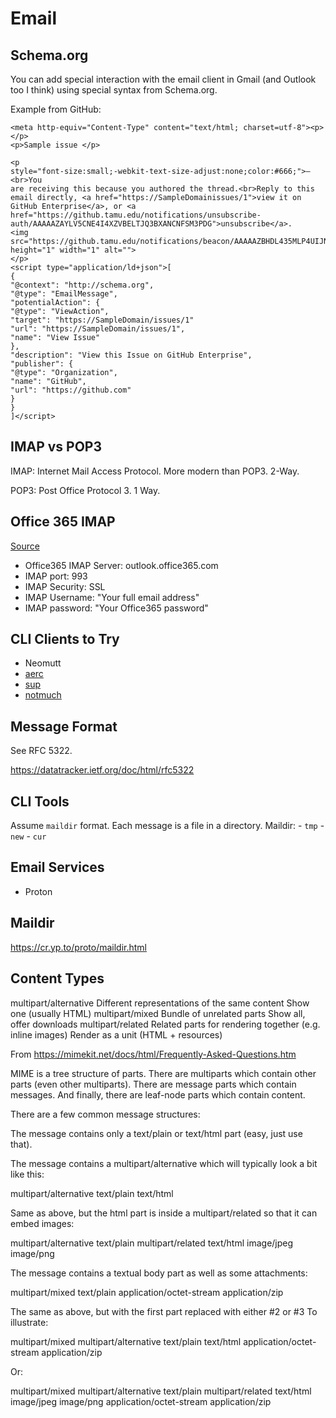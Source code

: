 # Email

## Schema.org

You can add special interaction with the email client in Gmail (and Outlook too I think) using special syntax from Schema.org.

Example from GitHub:

```
<meta http-equiv="Content-Type" content="text/html; charset=utf-8"><p></p>
<p>Sample issue </p>

<p
style="font-size:small;-webkit-text-size-adjust:none;color:#666;">—<br>You
are receiving this because you authored the thread.<br>Reply to this
email directly, <a href="https://SampleDomainissues/1">view it on GitHub Enterprise</a>, or <a href="https://github.tamu.edu/notifications/unsubscribe-auth/AAAAAZAYLV5CNE4I4XZVBELTJQ3BXANCNFSM3PDG">unsubscribe</a>.
<img src="https://github.tamu.edu/notifications/beacon/AAAAAZBHDL435MLP4UIJNUDTJQ3BXA5CNFSM3PDGVRRW63LNMVXHIX3UPFYGLLCJONZXKZKDN5WW2ZLOOSVGG33NNVSW45C7NFSM24XO.gif" height="1" width="1" alt="">
</p>
<script type="application/ld+json">[
{
"@context": "http://schema.org",
"@type": "EmailMessage",
"potentialAction": {
"@type": "ViewAction",
"target": "https://SampleDomain/issues/1"
"url": "https://SampleDomain/issues/1",
"name": "View Issue"
},
"description": "View this Issue on GitHub Enterprise",
"publisher": {
"@type": "Organization",
"name": "GitHub",
"url": "https://github.com"
}
}
]</script>
```


## IMAP vs POP3

IMAP: Internet Mail Access Protocol. More modern than POP3. 2-Way.

POP3: Post Office Protocol 3. 1 Way.


## Office 365 IMAP

[Source](https://www.getmailbird.com/setup/access-office365-via-imap-smtp#gmail)

- Office365 IMAP Server: outlook.office365.com
- IMAP port: 993
- IMAP Security: SSL
- IMAP Username: "Your full email address"
- IMAP password: "Your Office365 password"

## CLI Clients to Try

- Neomutt
- [aerc](https://aerc-mail.org/)
- [sup](https://sup-heliotrope.github.io/)
- [notmuch](https://notmuchmail.org/)

## Message Format

See RFC 5322.

<https://datatracker.ietf.org/doc/html/rfc5322>

## CLI Tools

Assume `maildir` format. Each message is a file in a directory.
Maildir:
    - `tmp`
    - `new`
    - `cur`

## Email Services

- Proton

## Maildir

<https://cr.yp.to/proto/maildir.html>

## Content Types

multipart/alternative	Different representations of the same content	Show one (usually HTML)
multipart/mixed	Bundle of unrelated parts	Show all, offer downloads
multipart/related	Related parts for rendering together (e.g. inline images)	Render as a unit (HTML + resources)

From <https://mimekit.net/docs/html/Frequently-Asked-Questions.htm>

MIME is a tree structure of parts.
There are multiparts which contain other parts (even other multiparts).
There are message parts which contain messages. And finally, there are leaf-node parts which contain content.

There are a few common message structures:

The message contains only a text/plain or text/html part (easy, just use that).

The message contains a multipart/alternative which will typically look a bit like this:

multipart/alternative
  text/plain
  text/html

Same as above, but the html part is inside a multipart/related so that it can embed images:

multipart/alternative
  text/plain
  multipart/related
    text/html
    image/jpeg
    image/png

The message contains a textual body part as well as some attachments:

multipart/mixed
  text/plain
  application/octet-stream
  application/zip

The same as above, but with the first part replaced with either #2 or #3 To illustrate:

multipart/mixed
  multipart/alternative
    text/plain
    text/html
  application/octet-stream
  application/zip

Or:

multipart/mixed
  multipart/alternative
    text/plain
    multipart/related
      text/html
      image/jpeg
      image/png
  application/octet-stream
  application/zip
